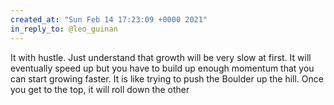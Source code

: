 ```yaml
---
created_at: "Sun Feb 14 17:23:09 +0000 2021"
in_reply_to: @leo_guinan
---
```


It with hustle. Just understand that growth will be very slow at first. It will eventually speed up but you have to build up enough momentum that you can start growing faster. It is like trying to push the Boulder up the hill. Once you get to the top, it will roll down the other
